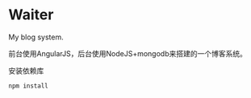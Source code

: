 # Waiter
My blog system.

前台使用AngularJS，后台使用NodeJS+mongodb来搭建的一个博客系统。

安装依赖库
```shell
npm install
```

